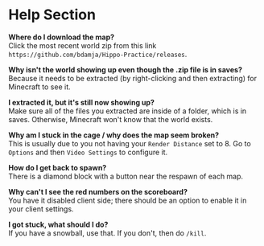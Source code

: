 # Help Section

**Where do I download the map?**  
Click the most recent world zip from this link `https://github.com/bdamja/Hippo-Practice/releases`.  

**Why isn't the world showing up even though the .zip file is in saves?**  
Because it needs to be extracted (by right-clicking and then extracting) for Minecraft to see it.  

**I extracted it, but it's still now showing up?**  
Make sure all of the files you extracted are inside of a folder, which is in saves. Otherwise, Minecraft won't know that the world exists. 

**Why am I stuck in the cage / why does the map seem broken?**  
This is usually due to you not having your `Render Distance` set to 8. Go to `Options` and then `Video Settings` to configure it.

**How do I get back to spawn?**  
There is a diamond block with a button near the respawn of each map.

**Why can't I see the red numbers on the scoreboard?**  
You have it disabled client side; there should be an option to enable it in your client settings.

**I got stuck, what should I do?**  
If you have a snowball, use that. If you don't, then do `/kill`.

